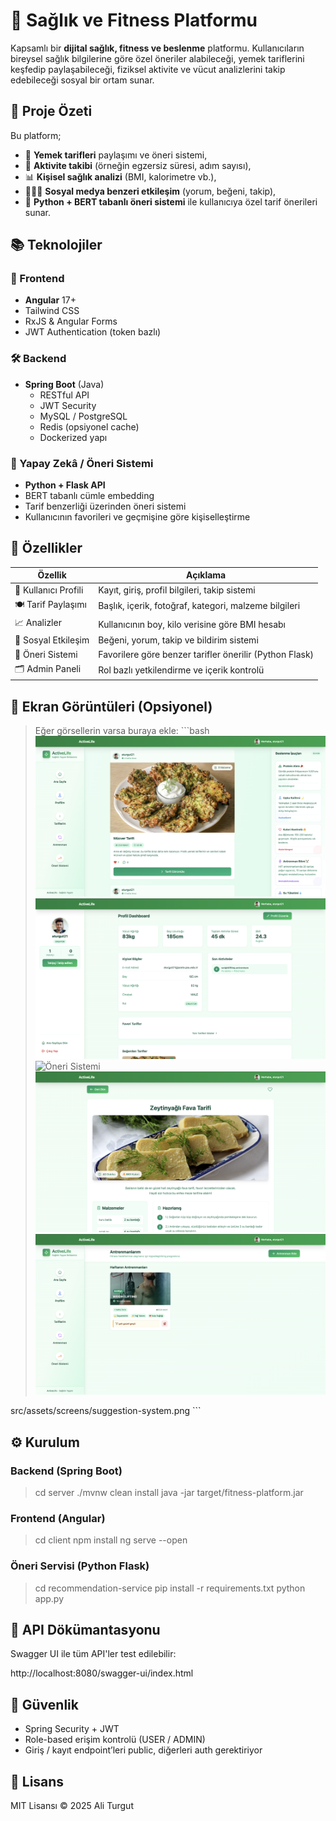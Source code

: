 # 🧠 Sağlık ve Fitness Platformu

Kapsamlı bir **dijital sağlık, fitness ve beslenme** platformu. Kullanıcıların bireysel sağlık bilgilerine göre özel öneriler alabileceği, yemek tariflerini keşfedip paylaşabileceği, fiziksel aktivite ve vücut analizlerini takip edebileceği sosyal bir ortam sunar.

## 🚀 Proje Özeti

Bu platform;

- 🥗 **Yemek tarifleri** paylaşımı ve öneri sistemi,
- 🧘 **Aktivite takibi** (örneğin egzersiz süresi, adım sayısı),
- 📊 **Kişisel sağlık analizi** (BMI, kalorimetre vb.),
- 🧑‍🤝‍🧑 **Sosyal medya benzeri etkileşim** (yorum, beğeni, takip),
- 🤖 **Python + BERT tabanlı öneri sistemi** ile kullanıcıya özel tarif önerileri sunar.

## 📚 Teknolojiler

### 🎯 Frontend
- **Angular** 17+
- Tailwind CSS
- RxJS & Angular Forms
- JWT Authentication (token bazlı)

### 🛠️ Backend
- **Spring Boot** (Java)
  - RESTful API
  - JWT Security
  - MySQL / PostgreSQL
  - Redis (opsiyonel cache)
  - Dockerized yapı

### 🧠 Yapay Zekâ / Öneri Sistemi
- **Python + Flask API**
- BERT tabanlı cümle embedding
- Tarif benzerliği üzerinden öneri sistemi
- Kullanıcının favorileri ve geçmişine göre kişiselleştirme

## 🧪 Özellikler

| Özellik | Açıklama |
|--------|----------|
| 👤 Kullanıcı Profili | Kayıt, giriş, profil bilgileri, takip sistemi |
| 🍽️ Tarif Paylaşımı | Başlık, içerik, fotoğraf, kategori, malzeme bilgileri |
| 📈 Analizler | Kullanıcının boy, kilo verisine göre BMI hesabı |
| 💬 Sosyal Etkileşim | Beğeni, yorum, takip ve bildirim sistemi |
| 🧬 Öneri Sistemi | Favorilere göre benzer tarifler önerilir (Python Flask) |
| 🗂️ Admin Paneli | Rol bazlı yetkilendirme ve içerik kontrolü |

## 📸 Ekran Görüntüleri (Opsiyonel)
> Eğer görsellerin varsa buraya ekle:
\`\`\`bash
![Ana Sayfa](images/HomePage.png)
![Profil Sayfası](images/ProfilePage.png)
![Öneri Sistemi](images/Reccomendation.png)
![Tarif Sistemi](images/recipePage.png)
![Antrenman Sistemi](images/Training.png)

src/assets/screens/suggestion-system.png
\`\`\`

## ⚙️ Kurulum

### Backend (Spring Boot)

>cd server
./mvnw clean install
java -jar target/fitness-platform.jar


### Frontend (Angular)

>cd client
npm install
ng serve --open


### Öneri Servisi (Python Flask)

>cd recommendation-service
pip install -r requirements.txt
python app.py


## 🧪 API Dökümantasyonu

Swagger UI ile tüm API'ler test edilebilir:

http://localhost:8080/swagger-ui/index.html

## 🔐 Güvenlik

- Spring Security + JWT
- Role-based erişim kontrolü (USER / ADMIN)
- Giriş / kayıt endpoint’leri public, diğerleri auth gerektiriyor

## 📄 Lisans

MIT Lisansı © 2025 Ali Turgut
